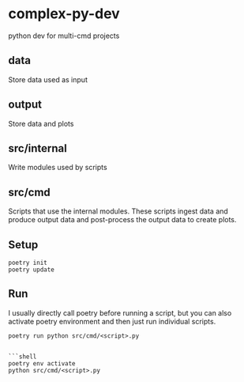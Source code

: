 # complex-py-dev
python dev for multi-cmd projects

## data
Store data used as input

## output
Store data and plots

## src/internal
Write modules used by scripts

## src/cmd 
Scripts that use the internal modules. These scripts ingest data and produce output data and post-process the output data to create plots.

## Setup 

```shell
poetry init
poetry update
```


## Run 
I usually directly call poetry before running a script, but you can also activate poetry environment and then just run individual scripts.

```shell
poetry run python src/cmd/<script>.py
```
```

```shell
poetry env activate
python src/cmd/<script>.py
```
